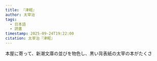 ```yaml
---
title: 『津軽』
author: 太宰治
tags:
  - 日本語
  - 読書
timestamp: 2025-09-24T19:22:00
citation: 太宰治『津軽』
---
```

本屋に寄って、新潮文庫の並びを物色し、黒い背表紙の太宰の本がたくさ